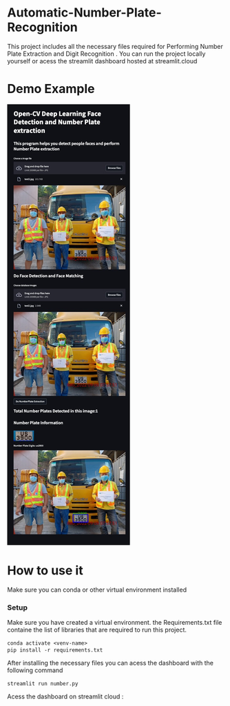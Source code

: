 # Automatic-Number-Plate-Recognition

This project includes all the necessary files required for Performing Number Plate Extraction and Digit Recognition . You can run the project locally yourself or acess the streamlit dashboard hosted at streamlit.cloud

# Demo Example 
![Number Plate Recognition](https://github.com/Yega-Noragami/Automatic-Number-Plate-Recognition/blob/main/index.jpg)

# How to use it
Make sure you can conda or other virtual environment installed
### Setup
Make sure you have created a virtual environment. the Requirements.txt file containe the list of libraries that are required to run this project. 

```
conda activate <venv-name>
pip install -r requirements.txt
```

After installing the necessary files you can acess the dashboard with the following command
```
streamlit run number.py
```

Acess the dashboard on streamlit cloud : 

